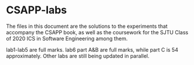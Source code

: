 # CSAPP-labs

The files in this document are the solutions to the experiments that accompany the CSAPP book, as well as the coursework for the SJTU Class of 2020 ICS in Software Engineering among them.

lab1-lab5 are full marks.
lab6 part A&B are full marks, while part C is 54 approximately.
Other labs are still being updated in parallel.
